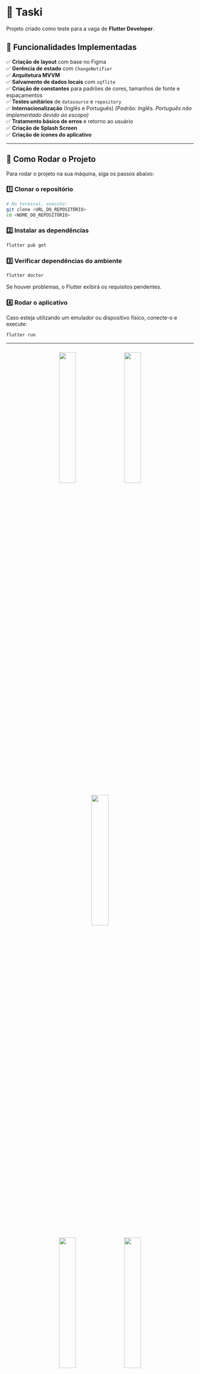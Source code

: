 # 📝 Taski

Projeto criado como teste para a vaga de **Flutter Developer**.

## 📌 Funcionalidades Implementadas

✅ **Criação de layout** com base no Figma  
✅ **Gerência de estado** com `ChangeNotifier`  
✅ **Arquitetura MVVM**  
✅ **Salvamento de dados locais** com `sqflite`  
✅ **Criação de constantes** para padrões de cores, tamanhos de fonte e espaçamentos  
✅ **Testes unitários** de `datasource` e `repository`  
✅ **Internacionalização** (Inglês e Português) *(Padrão: Inglês. Português não implementado devido ao escopo)*  
✅ **Tratamento básico de erros** e retorno ao usuário  
✅ **Criação de Splash Screen**  
✅ **Criação de ícones do aplicativo**  

---

## 🚀 Como Rodar o Projeto

Para rodar o projeto na sua máquina, siga os passos abaixo:

### 1️⃣ Clonar o repositório
```sh
# No terminal, execute:
git clone <URL_DO_REPOSITÓRIO>
cd <NOME_DO_REPOSITÓRIO>
```

### 2️⃣ Instalar as dependências
```sh
flutter pub get
```

### 3️⃣ Verificar dependências do ambiente
```sh
flutter doctor
```
Se houver problemas, o Flutter exibirá os requisitos pendentes.

### 4️⃣ Rodar o aplicativo
Caso esteja utilizando um emulador ou dispositivo físico, conecte-o e execute:
```sh
flutter run
```

---

<p align="center">
  <img src="https://github.com/user-attachments/assets/6e837410-952b-4606-953d-3e04de6f8255" width="30%" style="margin: 10px;margin-bottom:10px"  />
  <img src="https://github.com/user-attachments/assets/c391b9c9-da33-4955-a7cc-29479cdf1748" width="30%" style="margin: 10px;margin-bottom:10px" />
  <img src="https://github.com/user-attachments/assets/f12234b6-3bf3-4659-8b28-dcaf19139ca1" width="30%" style="margin: 10px;margin-bottom:10px"/>
  <br>
  <img src="https://github.com/user-attachments/assets/b25e4b51-7fc3-40b4-840f-0b979af3844c" width="30%" style="margin: 10px;margin-bottom:10px"/>
  <img src="https://github.com/user-attachments/assets/c2dd9400-fe2d-4d7a-ad87-8128e9b2920d" width="30%" style="margin: 10px;margin-bottom:10px"/>
  <img src="https://github.com/user-attachments/assets/a6e1ca5c-072c-46e3-9bc7-415ba6116463" width="30%" style="margin: 10px;margin-bottom:10px"/>
</p>


## 📌 Observações
- Certifique-se de que seu ambiente Flutter está atualizado.

💻 **OBRIGADO** 🚀

